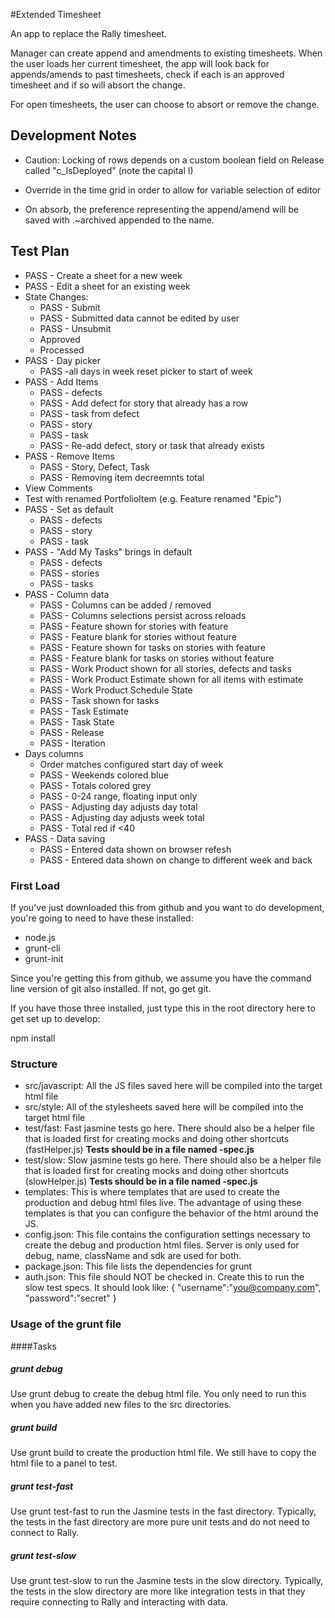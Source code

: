 #Extended Timesheet

An app to replace the Rally timesheet.

Manager can create append and amendments to existing timesheets.  When the user loads her current timesheet, 
the app will look back for appends/amends to past timesheets, check if each is an approved timesheet and if so will
absort the change.

For open timesheets, the user can choose to absort or remove the change.

## Development Notes

* Caution: Locking of rows depends on a custom boolean field on Release called "c_IsDeployed"  (note the capital I)
* Override in the time grid in order to allow for variable selection of editor

* On absorb, the preference representing the append/amend will be saved with .~archived appended to the name.

## Test Plan
* PASS - Create a sheet for a new week
* PASS - Edit a sheet for an existing week
* State Changes:
   * PASS - Submit
   * PASS - Submitted data cannot be edited by user
   * PASS - Unsubmit
   * Approved
   * Processed
* PASS - Day picker
   * PASS -all days in week reset picker to start of week
* PASS - Add Items
   * PASS - defects
   * PASS - Add defect for story that already has a row
   * PASS - task from defect
   * PASS - story
   * PASS - task
   * PASS - Re-add defect, story or task that already exists
* PASS - Remove Items
   * PASS - Story, Defect, Task
   * PASS - Removing item decreemnts total
* View Comments
* Test with renamed PortfolioItem (e.g. Feature renamed "Epic")
* PASS - Set as default
   * PASS - defects
   * PASS - story
   * PASS - task
* PASS - "Add My Tasks" brings in default
   * PASS - defects
   * PASS - stories
   * PASS - tasks
* PASS - Column data
   * PASS - Columns can be added / removed
   * PASS - Columns selections persist across reloads
   * PASS - Feature shown for stories with feature
   * PASS - Feature blank for stories without feature
   * PASS - Feature shown for tasks on stories with feature
   * PASS - Feature blank for tasks on stories without feature
   * PASS - Work Product shown for all stories, defects and tasks
   * PASS - Work Product Estimate shown for all items with estimate
   * PASS - Work Product Schedule State
   * PASS - Task shown for tasks
   * PASS - Task Estimate
   * PASS - Task State
   * PASS - Release
   * PASS - Iteration
* Days columns
   * Order matches configured start day of week
   * PASS - Weekends colored blue
   * PASS - Totals colored grey
   * PASS - 0-24 range, floating input only
   * PASS - Adjusting day adjusts day total
   * PASS - Adjusting day adjusts week total
   * PASS - Total red if <40
 * PASS - Data saving
   * PASS - Entered data shown on browser refesh
   * PASS - Entered data shown on change to different week and back

### First Load

If you've just downloaded this from github and you want to do development, 
you're going to need to have these installed:

 * node.js
 * grunt-cli
 * grunt-init
 
Since you're getting this from github, we assume you have the command line
version of git also installed.  If not, go get git.

If you have those three installed, just type this in the root directory here
to get set up to develop:

  npm install

### Structure

  * src/javascript:  All the JS files saved here will be compiled into the 
  target html file
  * src/style: All of the stylesheets saved here will be compiled into the 
  target html file
  * test/fast: Fast jasmine tests go here.  There should also be a helper 
  file that is loaded first for creating mocks and doing other shortcuts
  (fastHelper.js) **Tests should be in a file named <something>-spec.js**
  * test/slow: Slow jasmine tests go here.  There should also be a helper
  file that is loaded first for creating mocks and doing other shortcuts 
  (slowHelper.js) **Tests should be in a file named <something>-spec.js**
  * templates: This is where templates that are used to create the production
  and debug html files live.  The advantage of using these templates is that
  you can configure the behavior of the html around the JS.
  * config.json: This file contains the configuration settings necessary to
  create the debug and production html files.  Server is only used for debug,
  name, className and sdk are used for both.
  * package.json: This file lists the dependencies for grunt
  * auth.json: This file should NOT be checked in.  Create this to run the
  slow test specs.  It should look like:
    {
        "username":"you@company.com",
        "password":"secret"
    }
  
### Usage of the grunt file
####Tasks
    
##### grunt debug

Use grunt debug to create the debug html file.  You only need to run this when you have added new files to
the src directories.

##### grunt build

Use grunt build to create the production html file.  We still have to copy the html file to a panel to test.

##### grunt test-fast

Use grunt test-fast to run the Jasmine tests in the fast directory.  Typically, the tests in the fast 
directory are more pure unit tests and do not need to connect to Rally.

##### grunt test-slow

Use grunt test-slow to run the Jasmine tests in the slow directory.  Typically, the tests in the slow
directory are more like integration tests in that they require connecting to Rally and interacting with
data.

